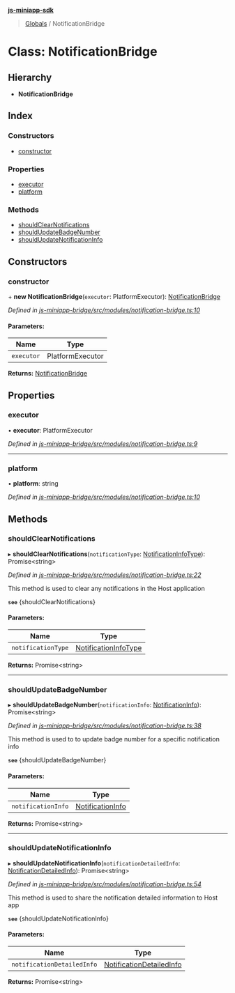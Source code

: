 **[js-miniapp-sdk](../README.md)**

> [Globals](../README.md) / NotificationBridge

# Class: NotificationBridge

## Hierarchy

* **NotificationBridge**

## Index

### Constructors

* [constructor](notificationbridge.md#constructor)

### Properties

* [executor](notificationbridge.md#executor)
* [platform](notificationbridge.md#platform)

### Methods

* [shouldClearNotifications](notificationbridge.md#shouldclearnotifications)
* [shouldUpdateBadgeNumber](notificationbridge.md#shouldupdatebadgenumber)
* [shouldUpdateNotificationInfo](notificationbridge.md#shouldupdatenotificationinfo)

## Constructors

### constructor

\+ **new NotificationBridge**(`executor`: PlatformExecutor): [NotificationBridge](notificationbridge.md)

*Defined in [js-miniapp-bridge/src/modules/notification-bridge.ts:10](https://github.com/rakutentech/js-miniapp/blob/e6e9208/js-miniapp-bridge/src/modules/notification-bridge.ts#L10)*

#### Parameters:

Name | Type |
------ | ------ |
`executor` | PlatformExecutor |

**Returns:** [NotificationBridge](notificationbridge.md)

## Properties

### executor

•  **executor**: PlatformExecutor

*Defined in [js-miniapp-bridge/src/modules/notification-bridge.ts:9](https://github.com/rakutentech/js-miniapp/blob/e6e9208/js-miniapp-bridge/src/modules/notification-bridge.ts#L9)*

___

### platform

•  **platform**: string

*Defined in [js-miniapp-bridge/src/modules/notification-bridge.ts:10](https://github.com/rakutentech/js-miniapp/blob/e6e9208/js-miniapp-bridge/src/modules/notification-bridge.ts#L10)*

## Methods

### shouldClearNotifications

▸ **shouldClearNotifications**(`notificationType`: [NotificationInfoType](../enums/notificationinfotype.md)): Promise\<string>

*Defined in [js-miniapp-bridge/src/modules/notification-bridge.ts:22](https://github.com/rakutentech/js-miniapp/blob/e6e9208/js-miniapp-bridge/src/modules/notification-bridge.ts#L22)*

This method is used to clear any notifications in the Host application

**`see`** {shouldClearNotifications}

#### Parameters:

Name | Type |
------ | ------ |
`notificationType` | [NotificationInfoType](../enums/notificationinfotype.md) |

**Returns:** Promise\<string>

___

### shouldUpdateBadgeNumber

▸ **shouldUpdateBadgeNumber**(`notificationInfo`: [NotificationInfo](../interfaces/notificationinfo.md)): Promise\<string>

*Defined in [js-miniapp-bridge/src/modules/notification-bridge.ts:38](https://github.com/rakutentech/js-miniapp/blob/e6e9208/js-miniapp-bridge/src/modules/notification-bridge.ts#L38)*

This method is used to to update badge number for a specific notification info

**`see`** {shouldUpdateBadgeNumber}

#### Parameters:

Name | Type |
------ | ------ |
`notificationInfo` | [NotificationInfo](../interfaces/notificationinfo.md) |

**Returns:** Promise\<string>

___

### shouldUpdateNotificationInfo

▸ **shouldUpdateNotificationInfo**(`notificationDetailedInfo`: [NotificationDetailedInfo](../interfaces/notificationdetailedinfo.md)): Promise\<string>

*Defined in [js-miniapp-bridge/src/modules/notification-bridge.ts:54](https://github.com/rakutentech/js-miniapp/blob/e6e9208/js-miniapp-bridge/src/modules/notification-bridge.ts#L54)*

This method is used to share the notification detailed information to Host app

**`see`** {shouldUpdateNotificationInfo}

#### Parameters:

Name | Type |
------ | ------ |
`notificationDetailedInfo` | [NotificationDetailedInfo](../interfaces/notificationdetailedinfo.md) |

**Returns:** Promise\<string>
